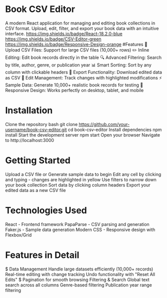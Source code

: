# Book CSV Editor
A modern React application for managing and editing book collections in CSV format. Upload, edit, filter, and export your book data with an intuitive interface.
https://img.shields.io/badge/React-18.2.0-blue
https://img.shields.io/badge/CSV-Editor-green
https://img.shields.io/badge/Responsive-Design-orange
#Features
📁 Upload CSV Files: Support for large CSV files (10,000+ rows)
✏️ Inline Editing: Edit book records directly in the table
🔍 Advanced Filtering: Search by title, author, genre, or publication year
📊 Smart Sorting: Sort by any column with clickable headers
💾 Export Functionality: Download edited data as CSV
🔄 Edit Management: Track changes with highlighted modifications
⚡ Sample Data: Generate 10,000+ realistic book records for testing
📱 Responsive Design: Works perfectly on desktop, tablet, and mobile
# Installation
Clone the repository
bash
git clone https://github.com/your-username/book-csv-editor.git
cd book-csv-editor
Install dependencies
npm install
Start the development server
npm start
Open your browser
Navigate to http://localhost:3000
# Getting Started
Upload a CSV file or Generate sample data to begin
Edit any cell by clicking and typing - changes are highlighted in yellow
Use filters to narrow down your book collection
Sort data by clicking column headers
Export your edited data as a new CSV file
# Technologies Used
React - Frontend framework
PapaParse - CSV parsing and generation
Faker.js - Sample data generation
Modern CSS - Responsive design with Flexbox/Grid
# Features in Detail
$ Data Management
Handle large datasets efficiently (10,000+ records)
Real-time editing with change tracking
Undo functionality with "Reset All Edits"
$ Pagination for smooth browsing
Filtering & Search
Global text search across all columns
Genre-based filtering
Publication year range filtering
